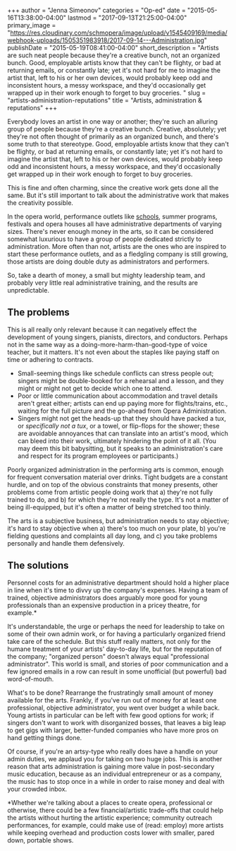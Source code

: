 +++
author = "Jenna Simeonov"
categories = "Op-ed"
date = "2015-05-16T13:38:00-04:00"
lastmod = "2017-09-13T21:25:00-04:00"
primary_image = "https://res.cloudinary.com/schmopera/image/upload/v1545409169/media/webhook-uploads/1505351983918/2017-09-14---Administration.jpg"
publishDate = "2015-05-19T08:41:00-04:00"
short_description = "Artists are such neat people because they&#039;re a creative bunch, not an organized bunch. Good, employable artists know that they can&#039;t be flighty, or bad at returning emails, or constantly late; yet it&#039;s not hard for me to imagine the artist that, left to his or her own devices, would probably keep odd and inconsistent hours, a messy workspace, and they&#039;d occasionally get wrapped up in their work enough to forget to buy groceries. "
slug = "artists-administration-reputations"
title = "Artists, administration &amp; reputations"
+++

Everybody loves an artist in one way or another; they're such an alluring group of people because they're a creative bunch. Creative, absolutely; yet they're not often thought of primarily as an organized bunch, and there's some truth to that stereotype. Good, employable artists know that they can't be flighty, or bad at returning emails, or constantly late; yet it's not hard to imagine the artist that, left to his or her own devices, would probably keep odd and inconsistent hours, a messy workspace, and they'd occasionally get wrapped up in their work enough to forget to buy groceries. 

This is fine and often charming, since the creative work gets done all the same. But it's still important to talk about the administrative work that makes the creativity possible.

In the opera world, performance outlets like [schools](/entire-mfa-class-drops-out-of-usc/), summer programs, festivals and opera houses all have administrative departments of varying sizes. There's never enough money in the arts, so it can be considered somewhat luxurious to have a group of people dedicated strictly to administration. More often than not, artists are the ones who are inspired to start these performance outlets, and as a fledgling company is still growing, those artists are doing double duty as administrators and performers. 

So, take a dearth of money, a small but mighty leadership team, and probably very little real administrative training, and the results are unpredictable.

## The problems

This is all really only relevant because it can negatively effect the development of young singers, pianists, directors, and conductors. Perhaps not in the same way as a doing-more-harm-than-good-type of voice teacher, but it matters. It's not even about the staples like paying staff on time or adhering to contracts. 
- Small-seeming things like schedule conflicts can stress people out; singers might be double-booked for a rehearsal and a lesson, and they might or might not get to decide which one to attend. 
- Poor or little communication about accommodation and travel details aren't great either; artists can end up paying more for flights/trains, etc., waiting for the full picture and the go-ahead from Opera Administration. 
- Singers might not get the heads-up that they should have packed a tux, or *specifically not a tux*, or a towel, or flip-flops for the shower; these are avoidable annoyances that can translate into an artist's mood, which can bleed into their work, ultimately hindering the point of it all. (You may deem this bit babysitting, but it speaks to an administration's care and respect for its program employees or participants.)

Poorly organized administration in the performing arts is common, enough for frequent conversation material over drinks. Tight budgets are a constant hurdle, and on top of the obvious constraints that money presents, other problems come from artistic people doing work that a) they're not fully trained to do, and b) for which they're not really the type. It's not a matter of being ill-equipped, but it's often a matter of being stretched too thinly. 

The arts is a subjective business, but administration needs to stay objective; it's hard to stay objective when a) there's too much on your plate, b) you're fielding questions and complaints all day long, and c) you take problems personally and handle them defensively.

## The solutions

Personnel costs for an administrative department should hold a higher place in line when it's time to divvy up the company's expenses. Having a team of trained, objective administrators does arguably more good for young professionals than an expensive production in a pricey theatre, for example.\* 

It's understandable, the urge or perhaps the need for leadership to take on some of their own admin work, or for having a particularly organized friend take care of the schedule. But this stuff really matters, not only for the humane treatment of your artists' day-to-day life, but for the reputation of the company; "organized person" doesn't always equal "professional administrator". This world is small, and stories of poor communication and a few ignored emails in a row can result in some unofficial (but powerful) bad word-of-mouth.

What's to be done? Rearrange the frustratingly small amount of money available for the arts. Frankly, if you've run out of money for at least one professional, objective administrator, you went over budget a while back. Young artists in particular can be left with few good options for work; if singers don't want to work with disorganized bosses, that leaves a big leap to get gigs with larger, better-funded companies who have more pros on hand getting things done. 

Of course, if you're an artsy-type who really does have a handle on your admin duties, we applaud you for taking on two huge jobs. This is another reason that arts administration is gaining more value in post-secondary music education, because as an individual entrepreneur or as a company, the music has to stop once in a while in order to raise money and deal with your crowded inbox.

\*Whether we're talking about a places to create opera, professional or otherwise, there could be a few financial/artistic trade-offs that could help the artists without hurting the artistic experience; community outreach performances, for example, could make use of (read: employ) more artists while keeping overhead and production costs lower with smaller, pared down, portable shows.


